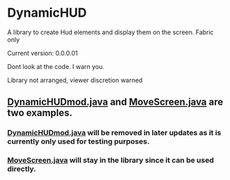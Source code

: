 # DynamicHUD
A library to create Hud elements and display them on the screen. Fabric only

Current version: 0.0.0.01

Dont look at the code. I warn you.

Library not arranged, viewer discretion warned

## [DynamicHUDmod.java](src/main/java/net/dynamichud/dynamichud/DynamicHUDmod.java) and [MoveScreen.java](src/main/java/net/dynamichud/dynamichud/hudscreen/MoveScreen.java) are two examples. 

### [DynamicHUDmod.java](src/main/java/net/dynamichud/dynamichud/DynamicHUDmod.java) will be removed in later updates as it is currently only used for testing purposes.

### [MoveScreen.java](src/main/java/net/dynamichud/dynamichud/hudscreen/MoveScreen.java) will stay in the library since it can be used directly.
